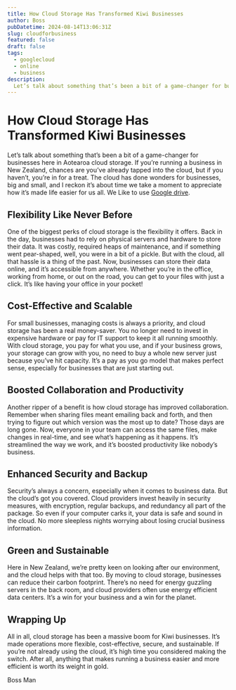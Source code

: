 ```yaml
---
title: How Cloud Storage Has Transformed Kiwi Businesses
author: Boss
pubDatetime: 2024-08-14T13:06:31Z
slug: cloudforbusiness 
featured: false
draft: false
tags:
  - googlecloud
  - online
  - business
description:
  Let’s talk about something that’s been a bit of a game-changer for businesses here in Aotearoa cloud storage. 
---
```

# How Cloud Storage Has Transformed Kiwi Businesses

Let’s talk about something that’s been a bit of a game-changer for businesses here in Aotearoa cloud storage. If you’re running a business in New Zealand, chances are you’ve already tapped into the cloud, but if you haven’t, you’re in for a treat. The cloud has done wonders for businesses, big and small, and I reckon it’s about time we take a moment to appreciate how it’s made life easier for us all.
We Like to use [Google drive](https://one.google.com/).

## Flexibility Like Never Before
One of the biggest perks of cloud storage is the flexibility it offers. Back in the day, businesses had to rely on physical servers and hardware to store their data. It was costly, required heaps of maintenance, and if something went pear-shaped, well, you were in a bit of a pickle. But with the cloud, all that hassle is a thing of the past. Now, businesses can store their data online, and it’s accessible from anywhere. Whether you’re in the office, working from home, or out on the road, you can get to your files with just a click. It’s like having your office in your pocket!

## Cost-Effective and Scalable
For small businesses, managing costs is always a priority, and cloud storage has been a real money-saver. You no longer need to invest in expensive hardware or pay for IT support to keep it all running smoothly. With cloud storage, you pay for what you use, and if your business grows, your storage can grow with you, no need to buy a whole new server just because you’ve hit capacity. It’s a pay as you go model that makes perfect sense, especially for businesses that are just starting out.

## Boosted Collaboration and Productivity
Another ripper of a benefit is how cloud storage has improved collaboration. Remember when sharing files meant emailing back and forth, and then trying to figure out which version was the most up to date? Those days are long gone. Now, everyone in your team can access the same files, make changes in real-time, and see what’s happening as it happens. It’s streamlined the way we work, and it’s boosted productivity like nobody’s business.

## Enhanced Security and Backup
Security’s always a concern, especially when it comes to business data. But the cloud’s got you covered. Cloud providers invest heavily in security measures, with encryption, regular backups, and redundancy all part of the package. So even if your computer carks it, your data is safe and sound in the cloud. No more sleepless nights worrying about losing crucial business information.

## Green and Sustainable
Here in New Zealand, we’re pretty keen on looking after our environment, and the cloud helps with that too. By moving to cloud storage, businesses can reduce their carbon footprint. There’s no need for energy guzzling servers in the back room, and cloud providers often use energy efficient data centers. It’s a win for your business and a win for the planet.

## Wrapping Up
All in all, cloud storage has been a massive boom for Kiwi businesses. It’s made operations more flexible, cost-effective, secure, and sustainable. If you’re not already using the cloud, it’s high time you considered making the switch. After all, anything that makes running a business easier and more efficient is worth its weight in gold.

Boss Man